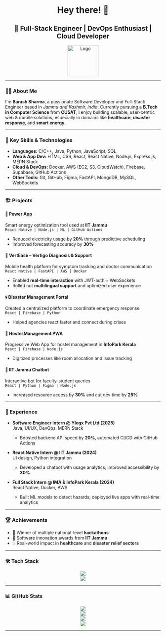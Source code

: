 <h1 align="center">Hey there! 👋</h1>

<h2 align="center">🚀 Full-Stack Engineer | DevOps Enthusiast | Cloud Developer</h2>

<p align="center">
  <img src="https://s3bucket-incpro.s3.eu-north-1.amazonaws.com/2022-02-24T19%3A20%3A18.214Z-logo_m1.png" width="100" alt="Logo" />
</p>

---

### 👨‍💻 About Me

I'm **Barash Sharma**, a passionate Software Developer and Full-Stack Engineer based in *Jammu and Kashmir, India*. Currently pursuing a **B.Tech in Computer Science** from **CUSAT**, I enjoy building scalable, user-centric web & mobile solutions, especially in domains like **healthcare**, **disaster response**, and **smart energy**.

---

### 🧠 Key Skills & Technologies

- **Languages:** C/C++, Java, Python, JavaScript, SQL  
- **Web & App Dev:** HTML, CSS, React, React Native, Node.js, Express.js, MERN Stack  
- **Cloud & DevOps:** Docker, AWS (EC2, S3, CloudWatch), Firebase, Supabase, GitHub Actions  
- **Other Tools:** Git, GitHub, Figma, FastAPI, MongoDB, MySQL, WebSockets

---

### 🏗️ Projects

#### 🔋 Power App
Smart energy optimization tool used at **IIT Jammu**  
`React Native | Node.js | ML | GitHub Actions`
- Reduced electricity usage by **20%** through predictive scheduling
- Improved forecasting accuracy by **30%**

#### 💊 VertEase – Vertigo Diagnosis & Support
Mobile health platform for symptom tracking and doctor communication  
`React Native | FastAPI | AWS | Docker`
- Enabled **real-time interaction** with JWT-auth + WebSockets
- Rolled out **multilingual support** and optimized user experience

#### 🌀 Disaster Management Portal  
Created a centralized platform to coordinate emergency response  
`React | Firebase | Python`
- Helped agencies react faster and connect during crises

#### 🏢 Hostel Management PWA  
Progressive Web App for hostel management in **InfoPark Kerala**  
`React | Firebase | Node.js`
- Digitized processes like room allocation and issue tracking

#### 🤖 IIT Jammu Chatbot  
Interactive bot for faculty-student queries  
`React | Python | Figma | Node.js`
- Increased resource access by **30%** and cut dev time by **25%**

---

### 💼 Experience

- **Software Engineer Intern @ Ylogx Pvt Ltd (2025)**  
  Java, UI/UX, DevOps, MERN Stack  
  - Boosted backend API speed by **20%**, automated CI/CD with GitHub Actions

- **React Native Intern @ IIT Jammu (2024)**  
  UI design, Python integration  
  - Developed a chatbot with usage analytics; improved accessibility by **30%**

- **Full Stack Intern @ IMA & InfoPark Kerala (2024)**  
  React Native, Docker, AWS  
  - Built ML models to detect hazards; deployed live apps with real-time analytics

---

### 🏆 Achievements

- 🥇 Winner of multiple national-level **hackathons**
- 🏅 Software innovation awards from **IIT Jammu**
- 💡 Real-world impact in **healthcare** and **disaster relief sectors**

---

### 🛠 Tech Stack

<p align="center">
  <img src="https://skillicons.dev/icons?i=js,html,css,react,reactnative,nodejs,express,mongodb,mysql" />
  <br/>
  <img src="https://skillicons.dev/icons?i=python,java,cpp,c,docker,aws,firebase,git,github,vscode" />
</p>

---

### 📊 GitHub Stats

<p align="center">
  <img src="https://github-readme-stats.vercel.app/api?username=barash1311&show_icons=true&theme=radical" />
  <br/>
  <img src="https://github-readme-streak-stats.herokuapp.com/?user=barash1311&theme=radical" />
  <br/>
  <img src="https://github-readme-stats.vercel.app/api/top-langs/?username=barash1311&layout=compact&langs_count=10&theme=radical" />
  <br/>
  <img src="https://visitor-badge.laobi.icu/badge?page_id=barash1311.barash1311" />
</p>

---
